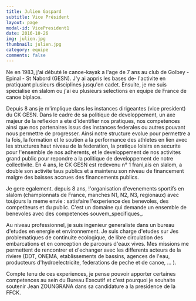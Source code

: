 ```yaml
---
title: Julien Gaspard
subtitle: Vice Président
layout: page
modal-id: VicePresident1
date: 2016-10-26
img: julien.jpg
thumbnail: julien.jpg
category: equipe
comments: false
---
```


Ne en 1983, j'ai débuté le canoe-kayak a l'age de 7 ans au club de Golbey - Epinal - St Nabord (GESN). J'y ai appris les bases de- l'activite en pratiquant plusieurs disciplines jusqu'en cadet. Ensuite, je me suis specialise en slalom ou j'ai eu plusieurs selections en equipe de France de canoe biplace.

Depuis 8 ans je m'implique dans les instances dirigeantes (vice president) du CK GESN. Dans le cadre de sa politique de developpement, un axe majeur de la reflexion a ete d'identifier nos pratiques, nos competences ainsi que nos partenaires issus des instances federales ou autres pouvant nous permettre de progresser. Ainsi notre structure evolue pour permettre a la fois, la formation et le soutien a la performance des athletes en lien avec les structures haut niveau de la federation, la pratique loisirs en securite pour !'ensemble de nos adherents, et le developpement de nos activites grand public pour repondre a la politique de developpement de notre collectivite. En 4 ans, le CK GESN
est redevenu n° 1 frani,ais en slalom, a double son activite taus publics et a maintenu son niveau de financement malgre des baisses accrues des financements publics.

Je gere egalement. depuis 8 ans, !'organisation d'evenements sportifs en slalom (championnats de France, manches N1, N2, N3, regionaux) avec toujours la meme envie : satisfaire !'experience des benevoles, des competiteurs et du public. C'est un domaine qui demande un ensemble de benevoles avec des competences souvem_specifiques_.

Au niveau professionnel, je suis ingenieur generaliste dans un bureau d'etudes en energie et environnement. Je suis charge d'etudes sur Jes problematiques de continuite ecologique, de libre circulation des embarcations et en conception de parcours d'eaux vives. Mes missions me permettent de rencontrer et d'echanger avec les differents acteurs de la riviere (DDT, ONEMA, etablissements de bassins, agences de l'eau, producteurs d'hydroelectricite, federations de peche et de canoe, ... ).

Compte tenu de ces experiences, je pense pouvoir apporter certaines competences au sein du Bureau Executif et c'est pourquoi je souhaite soutenir Jean ZOUNGRANA dans sa candidature a la presidence de la FFCK.
